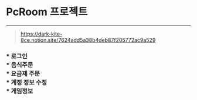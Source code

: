 # PcRoom 프로젝트
-------------------
> https://dark-kite-8ce.notion.site/7624add5a38b4deb87f205772ac9a529
### * 로그인 <br>* 음식주문 <br>* 요금제 주문 <br>* 계정 정보 수정 <br>* 게임정보
